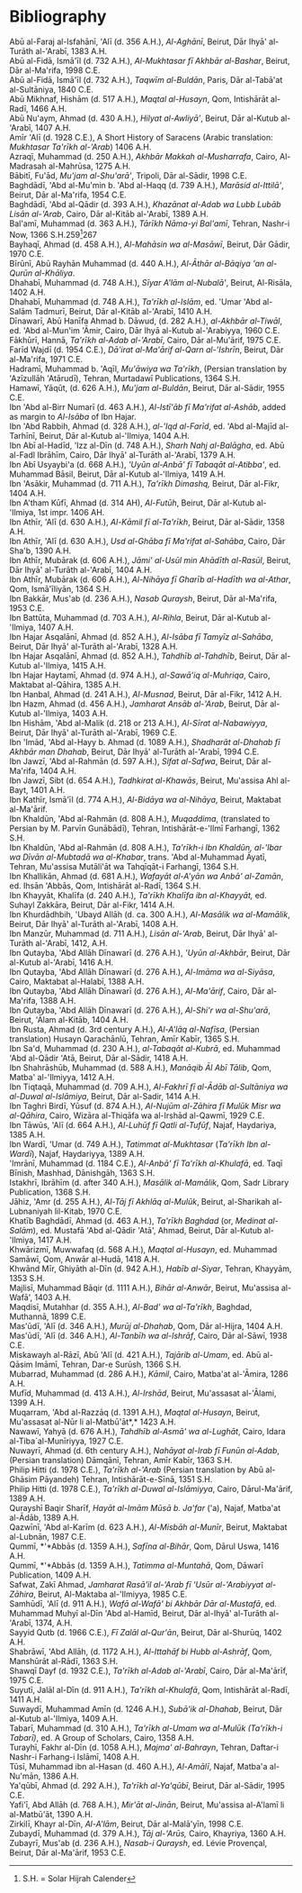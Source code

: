 Bibliography
============

Abū al-Faraj al-Isfahānī, 'Alī (d. 356 A.H.), *Al-Aghānī*, Beirut, Dār
Ihyā' al-Turāth al-'Arabī, 1383 A.H.  
 Abū al-Fidā, Ismā'īl (d. 732 A.H.), *Al-Mukhtasar fī Akhbār al-Bashar*,
Beirut, Dār al-Ma'rifa, 1998 C.E.  
 Abū al-Fidā, Ismā'īl (d. 732 A.H.), *Taqwīm al-Buldān*, Paris, Dār
al-Tabā'at al-Sultāniya, 1840 C.E.  
 Abū Mikhnaf, Hishām (d. 517 A.H.), *Maqtal al-Husayn*, Qom, Intishārāt
al-Radī, 1466 A.H.  
 Abū Nu'aym, Ahmad (d. 430 A.H.), *Hilyat al-Awliyā'*, Beirut, Dār
al-Kutub al-'Arabī, 1407 A.H.  
 Amīr 'Alī (d. 1928 C.E.), A Short History of Saracens (Arabic
translation: *Mukhtasar Ta'rīkh al-'Arab*) 1406 A.H.  
 Azraqī, Muhammad (d. 250 A.H.), *Akhbār Makkah al-Musharrafa*, Cairo,
Al-Madrasah al-Mahrūsa, 1275 A.H.  
 Bābitī, Fu'ād, *Mu'jam al-Shu'arā'*, Tripoli, Dār al-Sādir, 1998 C.E.  
 Baghdādī, 'Abd al-Mu'min b. 'Abd al-Haqq (d. 739 A.H.), *Marāsid
al-Ittilā'*, Beirut, Dār al-Ma'rifa, 1954 C.E.  
 Baghdādī, 'Abd al-Qādir (d. 393 A.H.), *Khazānat al-Adab wa Lubb Lubāb
Lisān al-'Arab*, Cairo, Dār al-Kitāb al-'Arabī, 1389 A.H.  
 Bal'amī, Muhammad (d. 363 A.H.), *Tārīkh Nāma-yi Bal'amī*, Tehran,
Nashr-i Now, 1366 S.H.259[^1]267  
 Bayhaqī, Ahmad (d. 458 A.H.), *Al-Mahāsin wa al-Masāwī*, Beirut, Dār
Gādir, 1970 C.E.  
 Bīrūnī, Abū Rayhān Muhammad (d. 440 A.H.), *Al-Āthār al-Bāqiya 'an
al-Qurūn al-Khāliya*.  
 Dhahabī, Muhammad (d. 748 A.H.), *Sīyar A'lām al-Nubalā'*, Beirut,
Al-Risāla, 1402 A.H.  
 Dhahabī, Muhammad (d. 748 A.H.), *Ta'rīkh al-Islām*, ed. 'Umar 'Abd
al-Salām Tadmurī, Beirut, Dār al-Kitāb al-'Arabī, 1410 A.H.  
 Dīnawarī, Abū Hanīfa Ahmad b. Dāwud, (d. 282 A.H.), *al-Akhbār
al-Tiwāl*, ed. 'Abd al-Mun'im 'Āmir, Cairo, Dār Ihyā al-Kutub
al-'Arabiyya, 1960 C.E.  
 Fākhūrī, Hannā, *Ta'rīkh al-Adab al-'Arabī*, Cairo, Dār al-Mu'ārif,
1975 C.E.  
 Farīd Wajdī (d. 1954 C.E.), *Dā'irat al-Ma'ārif al-Qarn al-'Ishrīn*,
Beirut, Dār al-Ma'rifa, 1971 C.E.  
 Hadramī, Muhammad b. 'Aqīl, *Mu'āwiya wa Ta'rīkh*, (Persian translation
by 'Azīzullāh 'Atārudī), Tehran, Murtadawī Publications, 1364 S.H.  
 Hamawī, Yāqūt, (d. 626 A.H.), *Mu'jam al-Buldān*, Beirut, Dār al-Sādir,
1955 C.E.  
 Ibn 'Abd al-Birr Numarī (d. 463 A.H.), *Al-Istī'āb fī Ma'rifat
al-Ashāb*, added as margin to *Al-Isāba* of Ibn Hajar.  
 Ibn 'Abd Rabbih, Ahmad (d. 328 A.H.), *al-'Iqd al-Farīd*, ed. 'Abd
al-Majīd al-Tarhīnī, Beirut, Dār al-Kutub al-'Ilmiya, 1404 A.H.  
 Ibn Abī al-Hadīd, 'Izz al-Dīn (d. 748 A.H.), *Sharh Nahj al-Balāgha*,
ed. Abū al-Fadl Ibrāhīm, Cairo, Dār Ihyā' al-Turāth al-'Arabī, 1379
A.H.  
 Ibn Abī Usyaybi'a (d. 668 A.H.), *'Uyūn al-Anbā' fī Tabaqāt
al-Atibba'*, ed. Muhammad Bāsil, Beirut, Dār al-Kutub al-'Ilmiya, 1419
A.H.  
 Ibn 'Asākir, Muhammad (d. 711 A.H.), *Ta'rīkh Dimashq,* Beirut, Dār
al-Fikr, 1404 A.H.  
 Ibn A'tham Kūfī, Ahmad (d. 314 AH), *Al-Futūh*, Beirut, Dār al-Kutub
al-'Ilmiya, 1st impr. 1406 AH.  
 Ibn Athīr, 'Alī (d. 630 A.H.), *Al-Kāmil fī al-Ta'rīkh*, Beirut, Dār
al-Sādir, 1358 A.H.  
 Ibn Athīr, 'Alī (d. 630 A.H.), *Usd al-Ghāba fī Ma'rifat al-Sahāba*,
Cairo, Dār Sha'b, 1390 A.H.  
 Ibn Athīr, Mubārak (d. 606 A.H.), *Jāmi' al-Usūl min Ahādīth al-Rasūl*,
Beirut, Dār Ihyā' al-Turāth al-'Arabī, 1404 A.H.  
 Ibn Athīr, Mubārak (d. 606 A.H.), *Al-Nihāya fī Gharīb al-Hadīth wa
al-Athar*, Qom, Ismā'īliyān, 1364 S.H.  
 Ibn Bakkār, Mus'ab (d. 236 A.H.), *Nasab Quraysh*, Beirut, Dār
al-Ma'rifa, 1953 C.E.  
 Ibn Battūta, Muhammad (d. 703 A.H.), *Al-Rihla*, Beirut, Dār al-Kutub
al-'Ilmiya, 1407 A.H.  
 Ibn Hajar Asqalānī, Ahmad (d. 852 A.H.), *Al-Isāba fī Tamyīz
al-Sahāba*, Beirut, Dār Ihyā' al-Turāth al-'Arabī, 1328 A.H.  
 Ibn Hajar Asqalānī, Ahmad (d. 852 A.H.), *Tahdhīb al-Tahdhīb*, Beirut,
Dār al-Kutub al-'Ilmiya, 1415 A.H.  
 Ibn Hajar Haytamī, Ahmad (d. 974 A.H.), *al-Sawā'iq al-Muhriqa*, Cairo,
Maktabat al-Qāhira, 1385 A.H.  
 Ibn Hanbal, Ahmad (d. 241 A.H.), *Al-Musnad*, Beirut, Dār al-Fikr, 1412
A.H.  
 Ibn Hazm, Ahmad (d. 456 A.H.), *Jamharat Ansāb al-'Arab*, Beirut, Dār
al-Kutub al-'Ilmiya, 1403 A.H.  
 Ibn Hishām, 'Abd al-Malik (d. 218 or 213 A.H.), *Al-Sīrat
al-Nabawiyya*, Beirut, Dār Ihyā' al-Turāth al-'Arabī, 1969 C.E.  
 Ibn 'Imād, 'Abd al-Hayy b. Ahmad (d. 1089 A.H.), *Shadharāt al-Dhahab
fī Akhbār man Dhahab*, Beirut, Dār Ihyā' al-Turāth al-'Arabī, 1994
C.E.  
 Ibn Jawzī, 'Abd al-Rahmān (d. 597 A.H.), *Sifat al-Safwa*, Beirut, Dār
al-Ma'rifa, 1404 A.H.  
 Ibn Jawzī, Sibt (d. 654 A.H.), *Tadhkirat al-Khawās*, Beirut, Mu'assisa
Ahl al-Bayt, 1401 A.H.  
 Ibn Kathīr, Ismā'īl (d. 774 A.H.), *Al-Bidāya wa al-Nihāya*, Beirut,
Maktabat al-Ma'ārif.  
 Ibn Khaldūn, 'Abd al-Rahmān (d. 808 A.H.), *Muqaddima*, (translated to
Persian by M. Parvīn Gunābādī), Tehran, Intishārāt-e-'Ilmī Farhangī,
1362 S.H.  
 Ibn Khaldūn, 'Abd al-Rahmān (d. 808 A.H.), *Ta'rīkh-i Ibn Khaldūn,
al-'Ibar wa Dīvān al-Mubtadā wa al-Khabar*, trans. 'Abd al-Muhammad
Āyatī, Tehran, Mu'assisa Mutāli'āt wa Tahqīqāt-i Farhangī, 1364 S.H.  
 Ibn Khallikān, Ahmad (d. 681 A.H.), *Wafayāt al-A'yān wa Anbā'
al-Zamān*, ed. Ihsān 'Abbās, Qom, Intishārāt al-Radī, 1364 S.H.  
 Ibn Khayyāt, Khalīfa (d. 240 A.H.), *Ta'rīkh Khalīfa ibn al-Khayyāt,*
ed. Suhayl Zakkāra, Beirut, Dār al-Fikr, 1414 A.H.  
 Ibn Khurdādhbih, 'Ubayd Allāh (d. ca. 300 A.H.), *Al-Masālik wa
al-Mamālik*, Beirut, Dār Ihyā' al-Turāth al-'Arabī, 1408 A.H.   
 Ibn Manzūr, Muhammad (d. 711 A.H.), *Lisān al-'Arab*, Beirut, Dār Ihyā'
al-Turāth al-'Arabī, 1412, A.H.  
 Ibn Qutayba, 'Abd Allāh Dīnawarī (d. 276 A.H.), *'Uyūn al-Akhbār*,
Beirut, Dār al-Kutub al-'Arabī, 1416 A.H.  
 Ibn Qutayba, 'Abd Allāh Dīnawarī (d. 276 A.H.), *Al-Imāma wa
al-Siyāsa*, Cairo, Maktabat al-Halabī, 1388 A.H.  
 Ibn Qutayba, 'Abd Allāh Dīnawarī (d. 276 A.H.), *Al-Ma'ārif*, Cairo,
Dār al-Ma'rifa, 1388 A.H.  
 Ibn Qutayba, 'Abd Allāh Dīnawarī (d. 276 A.H.), *Al-Shi'r wa
al-Shu'arā*, Beirut, 'Ālam al-Kitāb, 1404 A.H.  
 Ibn Rusta, Ahmad (d. 3rd century A.H.), *Al-A'lāq al-Nafīsa*, (Persian
translation) Husayn Qarachānlū, Tehran, Amīr Kabīr, 1365 S.H.  
 Ibn Sa'd, Muhammad (d. 230 A.H.), *al-Tabaqāt al-Kubrā*, ed. Muhammad
'Abd al-Qādir 'Atā, Beirut, Dār al-Sādir, 1418 A.H.  
 Ibn Shahrāshūb, Muhammad (d. 588 A.H.), *Manāqib Āl Abī Tālib*, Qom,
Matba' al-'Ilmiyya, 1412 A.H.  
 Ibn Tiqtaqā, Muhammad (d. 709 A.H.), *Al-Fakhrī fī al-Ādāb al-Sultāniya
wa al-Duwal al-Islāmiya*, Beirut, Dār al-Sadir, 1414 A.H.  
 Ibn Taghri Birdī, Yūsuf (d. 874 A.H.), *Al-Nujūm al-Zāhira fī Mulūk
Misr wa al-Qāhira*, Cairo, Wizāra al-Thiqāfa wa al-Irshād al-Qawmī, 1929
C.E.  
 Ibn Tāwūs, 'Alī (d. 664 A.H.), *Al-Luhūf fī Qatli al-Tufūf*, Najaf,
Haydariya, 1385 A.H.  
 Ibn Wardī, 'Umar (d. 749 A.H.), *Tatimmat al-Mukhtasar* (*Ta'rīkh Ibn
al-Wardī*), Najaf, Haydariyya, 1389 A.H.  
 'Imrānī, Muhammad (d. 1184 C.E.), *Al-Anbā' fī Ta'rīkh al-Khulafā*, ed.
Taqī Bīnish, Mashhad, Dānishgāh, 1363 S.H.  
 Istakhrī, Ibrāhīm (d. after 340 A.H.), *Masālik al-Mamālik*, Qom, Sadr
Library Publication, 1368 S.H.  
 Jāhiz, 'Amr (d. 255 A.H.), *Al-Tāj fī Akhlāq al-Mulūk*, Beirut,
al-Sharikah al-Lubnaniyah lil-Kitab, 1970 C.E.  
 Khatīb Baghdādī, Ahmad (d. 463 A.H.), *Ta'rīkh Baghdad* (or, *Medinat
al-Salām*), ed. Mustafā 'Abd al-Qādir 'Atā', Ahmad, Beirut, Dār al-Kutub
al-'Ilmiya, 1417 A.H.  
 Khwārizmī, Muwwafaq (d. 568 A.H.), *Maqtal al-Husayn*, ed. Muhammad
Samāwī, Qom, Anwār al-Hudā, 1418 A.H.  
 Khwānd Mīr, Ghiyāth al-Dīn (d. 942 A.H.), *Habīb al-Siyar*, Tehran,
Khayyām, 1353 S.H.  
 Majlisī, Muhammad Bāqir (d. 1111 A.H.), *Bihār al-Anwār*, Beirut,
Mu'assisa al-Wafā', 1403 A.H.  
 Maqdisī, Mutahhar (d. 355 A.H.), *Al-Bad' wa al-Ta'rīkh*, Baghdad,
Muthannā, 1899 C.E.  
 Mas'ūdī, 'Alī (d. 346 A.H.), *Murūj al-Dhahab*, Qom, Dār al-Hijra, 1404
A.H.  
 Mas'ūdī, 'Alī (d. 346 A.H.), *Al-Tanbīh wa al-Ishrāf*, Cairo, Dār
al-Sāwī, 1938 C.E.  
 Miskawayh al-Rāzī, Abū 'Alī (d. 421 A.H.), *Tajārib al-Umam*, ed. Abū
al-Qāsim Imāmī, Tehran, Dar-e Surūsh, 1366 S.H.  
 Mubarrad, Muhammad (d. 286 A.H.), *Kāmil*, Cairo, Matba'at al-'Āmira,
1286 A.H.  
 Mufīd, Muhammad (d. 413 A.H.), *Al-Irshād*, Beirut, Mu'assasat
al-'Ālami, 1399 A.H.  
 Muqarram, 'Abd al-Razzāq (d. 1391 A.H.), *Maqtal al-Husayn*, Beirut,
Mu'assasat al-Nūr li al-Matbū'āt*,* 1423 A.H.  
 Nawawī, Yahyā (d. 676 A.H.), *Tahdhīb al-Asmā' wa al-Lughāt*, Cairo,
Idara al-Tiba\`al-Munīriyya, 1927 C.E.  
 Nuwayrī, Ahmad (d. 6th century A.H.), *Nahāyat al-Irab fī Funūn
al-Adab*, (Persian translation) Dāmqānī, Tehran, Amīr Kabīr, 1363 S.H.  
 Philip Hitti (d. 1978 C.E.), *Ta'rīkh al-'Arab* (Persian translation by
Abū al-Ghāsim Pāyandeh) Tehran, Intishārāt-e-Sīnā, 1351 S.H.  
 Philip Hitti (d. 1978 C.E.), *Ta'rīkh al-Duwal al-Islāmiyya*, Cairo,
Dārul-Ma'ārif, 1389 A.H.  
 Qurayshī Baqir Sharīf, *Hayāt al-Imām Mūsā b. Ja'far* ('a), Najaf,
Matba'at al-Ādāb, 1389 A.H.  
 Qazwīnī, 'Abd al-Karīm (d. 623 A.H.), *Al-Misbāh al-Munīr*, Beirut,
Maktabat al-Lubnān, 1987 C.E.  
 Qummī, *'*Abbās (d. 1359 A.H.), *Safīna al-Bihār*, Qom, Dārul Uswa,
1416 A.H.  
 Qummī, *'*Abbās (d. 1359 A.H.), *Tatimma al-Muntahā*, Qom, Dāwarī
Publication, 1409 A.H.  
 Safwat, Zakī Ahmad, *Jamharat Rasā'il al-'Arab fī 'Usūr al-'Arabiyyat
al-Zāhira*, Beirut, Al-Maktaba al-'Ilmiyya, 1985 C.E.  
 Samhūdī, 'Alī (d. 911 A.H.), *Wafā al-Wafā' bi Akhbār Dār al-Mustafā*,
ed. Muhammad Muhyī al-Dīn 'Abd al-Hamīd, Beirut, Dār al-Ihyā' al-Turāth
al-'Arabī, 1374, A.H.  
 Sayyid Qutb (d. 1966 C.E.), *Fī Zalāl al-Qur'ān*, Beirut, Dār
al-Shurūq, 1402 A.H.  
 Shabrāwī, 'Abd Allāh, (d. 1172 A.H.), *Al-Ittahāf bi Hubb al-Ashrāf*,
Qom, Manshūrāt al-Rādī, 1363 S.H.  
 Shawqī Dayf (d. 1932 C.E.), *Ta'rīkh al-Adab al-'Arabī*, Cairo, Dār
al-Ma'ārīf, 1975 C.E.  
 Suyutī, Jalāl al-Dīn (d. 911 A.H.), *Ta'rīkh al-Khulafā*, Qom,
Intishārāt al-Radī, 1411 A.H.  
 Suwaydī, Muhammad Amīn (d. 1246 A.H.), *Subā'ik al-Dhahab*, Beirut, Dār
al-Kutub al-'Ilmiya, 1409 A.H.  
 Tabarī, Muhammad (d. 310 A.H.), *Ta'rīkh al-Umam wa al-Mulūk (Ta'rīkh-i
Tabarī)*, ed. A Group of Scholars, Cairo, 1358 A.H.  
 Turayhī, Fakhr al-Dīn (d. 1058 A.H.), *Majma' al-Bahrayn*, Tehran,
Daftar-i Nashr-i Farhang-i Islāmī, 1408 A.H.  
 Tūsī, Muhammad ibn al-Hasan (d. 460 A.H.), *Al*-*Amālī*, Najaf, Matba'a
al-Nu'mān, 1386 A.H.  
 Ya'qūbī, Ahmad (d. 292 A.H.), *Ta'rīkh al-Ya'qūbī*, Beirut, Dār
al-Sādir, 1995 C.E.  
 Yafi'ī, Abd Allāh (d. 768 A.H.), *Mir'āt al-Jinān*, Beirut, Mu'assisa
al-A'lamī li al-Matbū'āt, 1390 A.H.  
 Zirkilī, Khayr al-Dīn, *Al-A'lām*, Beirut, Dār al-Malā'yīn, 1998 C.E.  
 Zubaydī, Muhammad (d. 379 A.H.), *Tāj al-'Arūs,* Cairo, Khayriya, 1360
A.H.  
 Zubayrī, Mus'ab (d. 236 A.H.), *Nasab-i Quraysh*, ed. Lévie Provençal,
Beirut, Dār al-Ma'ārif, 1953 C.E.

[^1]: S.H. = Solar Hijrah Calender



